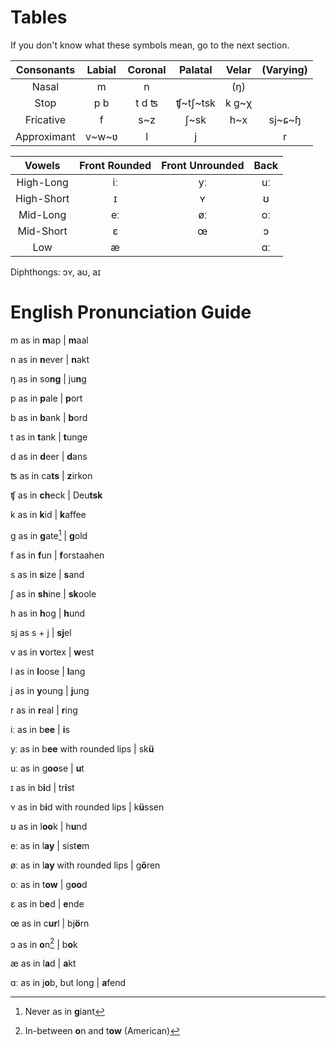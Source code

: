 # Tables
If you don't know what these symbols mean, go to the next section.

| Consonants  | Labial | Coronal | Palatal | Velar | (Varying) |
|:-----------:|:------:|:-------:|:-------:|:-----:|:---------:|
| Nasal       |    m   |    n    |         |  (ŋ)  |           |
| Stop        |   p b  |  t d ʦ  |ʧ\~tʃ~tsk| k g~χ |           |
| Fricative   |    f   |   s~z   |   ʃ~sk  |  h~x  |  sj\~ɕ~ɧ  |
| Approximant | v\~w~ʋ |    l    |    j    |       |     r     |

|   Vowels   | Front Rounded | Front Unrounded | Back |
|:----------:|:-------------:|:---------------:|:----:|
| High-Long  |       iː      |        yː       |  uː  |
| High-Short |       ɪ       |        ʏ        |   ʊ  |
| Mid-Long   |       eː      |        øː       |  oː  |
| Mid-Short  |       ɛ       |        œ        |   ɔ  |
| Low        |       æ       |                 |  ɑː  |

Diphthongs: ɔʏ, aʊ, aɪ

# English Pronunciation Guide
m as in **m**ap			| **m**aal

n as in **n**ever		| **n**akt

ŋ as in so**ng**		| ju**n**g

p as in **p**ale    | **p**ort

b as in **b**ank    | **b**ord

t as in **t**ank    | **t**unge

d as in **d**eer    | **d**ans

ʦ as in ca**ts**    | **z**irkon

ʧ as in **ch**eck   | Deu**tsk**

k as in **k**id     | **k**affee

g as in **g**ate[^1]    | **g**old

f as in **f**un     | **f**orstaahen

s as in **s**ize    | **s**and

ʃ as in **sh**ine   | **sk**oole

h as in **h**og     | **h**und

sj as s + j         | **sj**el

v as in **v**ortex  | **w**est

l as in **l**oose   | **l**ang

j as in **y**oung   | **j**ung

r as in **r**eal    | **r**ing

iː as in b**ee**    | **i**s

yː as in b**ee** with rounded lips  | sk**ü**

uː as in g**oo**se  | **u**t

ɪ as in b**i**d     | tr**i**st

ʏ as in b**i**d with rounded lips  | k**ü**ssen

ʊ as in l**oo**k    | h**u**nd

eː as in l**ay**    | sist**e**m

øː as in l**ay** with rounded lips | g**ö**ren

oː as in t**ow**    | g**oo**d

ɛ as in b**e**d     | **e**nde

œ as in c**ur**l    | bj**ö**rn

ɔ as in **o**n[^2]  | b**o**k

æ as in l**a**d     | **a**kt

ɑː as in j**o**b, but long  | **a**fend

[^1]: Never as in **g**iant
[^2]: In-between **o**n and t**ow** (American)



